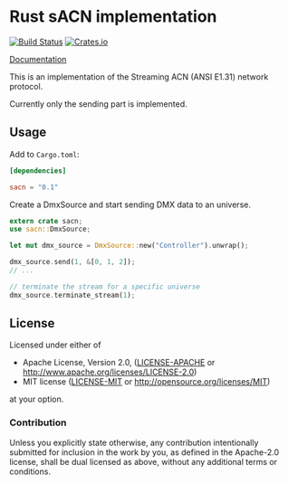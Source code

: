 # Rust sACN implementation
[![Build Status](https://travis-ci.org/lschmierer/sacn.svg)](https://travis-ci.org/lschmierer/sacn)
[![Crates.io](http://meritbadge.herokuapp.com/sacn)](https://crates.io/crates/sacn)

[Documentation](http://lschmierer.github.io/sacn/)

This is an implementation of the Streaming ACN (ANSI E1.31) network protocol.

Currently only the sending part is implemented.

## Usage

Add to `Cargo.toml`:

```toml
[dependencies]

sacn = "0.1"
```

Create a DmxSource and start sending DMX data to an universe.

```rust
extern crate sacn;
use sacn::DmxSource;

let mut dmx_source = DmxSource::new("Controller").unwrap();

dmx_source.send(1, &[0, 1, 2]);
// ...

// terminate the stream for a specific universe
dmx_source.terminate_stream(1);
```

## License

Licensed under either of

 * Apache License, Version 2.0, ([LICENSE-APACHE](LICENSE-APACHE) or http://www.apache.org/licenses/LICENSE-2.0)
 * MIT license ([LICENSE-MIT](LICENSE-MIT) or http://opensource.org/licenses/MIT)

at your option.

### Contribution

Unless you explicitly state otherwise, any contribution intentionally
submitted for inclusion in the work by you, as defined in the Apache-2.0
license, shall be dual licensed as above, without any additional terms or
conditions.
